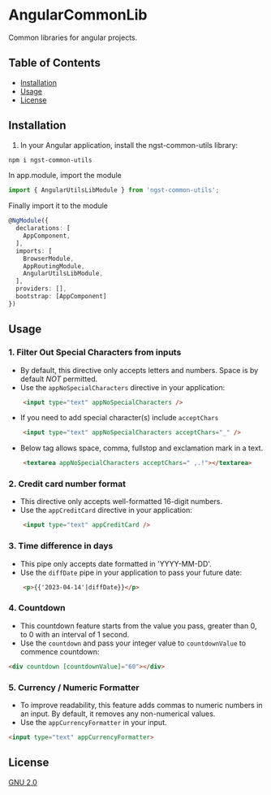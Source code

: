 # AngularCommonLib
Common libraries for angular projects.

## Table of Contents

- [Installation](#Installation)
- [Usage](#Usage)
- [License](#License)


## Installation
1. In your Angular application, install the ngst-common-utils library:

```perl
npm i ngst-common-utils
```

In app.module, import the module
```typescript
import { AngularUtilsLibModule } from 'ngst-common-utils';
```
Finally import it to the module
```typescript
@NgModule({
  declarations: [
    AppComponent,
  ],
  imports: [
    BrowserModule,
    AppRoutingModule,
    AngularUtilsLibModule,
  ],
  providers: [],
  bootstrap: [AppComponent]
})
```

## Usage

### 1. Filter Out Special Characters from inputs
- By default, this directive only accepts letters and numbers. Space is by default *NOT* permitted.
- Use the `appNoSpecialCharacters` directive in your application:

```html
    <input type="text" appNoSpecialCharacters />
```

- If you need to add special character(s) include `acceptChars` 
```html
    <input type="text" appNoSpecialCharacters acceptChars="_" />
```

- Below tag allows space, comma, fullstop and exclamation mark in a text.
```html
    <textarea appNoSpecialCharacters acceptChars=" ,.!"></textarea>
```

### 2. Credit card number format
- This directive only accepts well-formatted 16-digit numbers.
- Use the `appCreditCard` directive in your application:

```html
    <input type="text" appCreditCard />
```
### 3. Time difference in days
- This pipe only accepts date formatted in 'YYYY-MM-DD'.
- Use the `diffDate` pipe in your application to pass your future date:
```html
    <p>{{'2023-04-14'|diffDate}}</p>
```

### 4. Countdown
- This countdown feature starts from the value you pass, greater than 0, to 0 with an interval of 1 second.
- Use the `countdown` and pass your integer value to `countdownValue` to commence countdown:
  
```html
<div countdown [countdownValue]="60"></div>
```

### 5. Currency / Numeric Formatter
- To improve readability, this feature adds commas to numeric numbers in an input. By default, it removes any non-numerical values.
- Use the `appCurrencyFormatter` in your input.
  
```html
<input type="text" appCurrencyFormatter>
```

## License

[GNU 2.0](https://www.gnu.org/licenses/old-licenses/gpl-2.0.html)